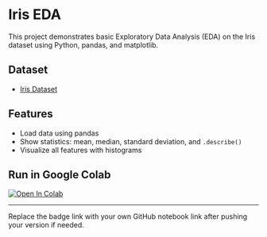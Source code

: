 # Iris EDA

This project demonstrates basic Exploratory Data Analysis (EDA) on the Iris dataset using Python, pandas, and matplotlib.

## Dataset
- [Iris Dataset](https://bit.ly/4nejNue)

## Features
- Load data using pandas
- Show statistics: mean, median, standard deviation, and `.describe()`
- Visualize all features with histograms

## Run in Google Colab

[![Open In Colab](https://colab.research.google.com/assets/colab-badge.svg)](https://colab.research.google.com/drive/1Xih_OQGsvPTzOJbJMAdGxlwb4qyy_sMn)

---

Replace the badge link with your own GitHub notebook link after pushing your version if needed.
